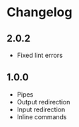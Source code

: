 # Changelog

## 2.0.2

+ Fixed lint errors

## 1.0.0

+ Pipes
+ Output redirection
+ Input redirection
+ Inline commands
